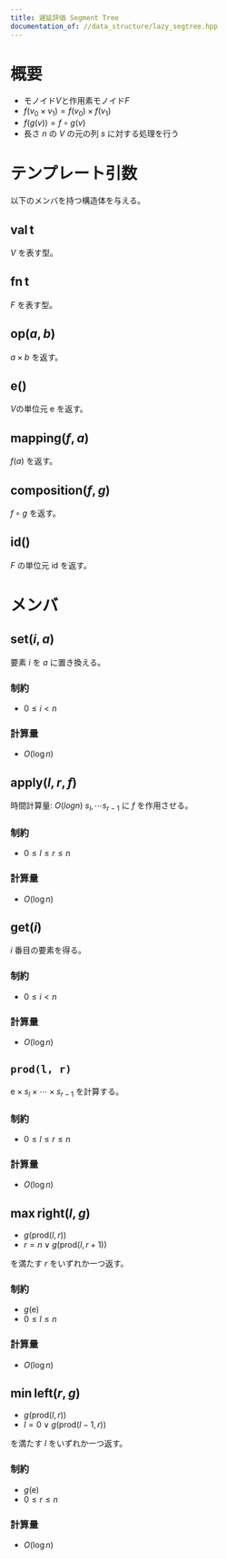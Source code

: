 ```yaml
---
title: 遅延評価 Segment Tree
documentation_of: //data_structure/lazy_segtree.hpp
---
```


# 概要
- モノイド$V$と作用素モノイド$F$
- $f(v_0 \times v_1) = f(v_0) \times f(v_1)$
- $f(g(v)) = f \circ g(v)$
- 長さ $n$ の $V$ の元の列 $s$ に対する処理を行う

# テンプレート引数
以下のメンバを持つ構造体を与える。

## $\mathrm{val\,t}$
$V$ を表す型。

## $\mathrm{fn\,t}$
$F$ を表す型。

## $\mathrm{op}(a, b)$
$a \times b$ を返す。

## $\mathrm{e}()$
$V$の単位元 $\mathrm{e}$ を返す。

## $\mathrm{mapping}(f, a)$
$f(a)$ を返す。

## $\mathrm{composition}(f, g)$
$f \circ g$ を返す。

## $\mathrm{id}()$
$F$ の単位元 $\mathrm{id}$ を返す。

# メンバ
## $\mathrm{set}(i, a)$
要素 $i$ を $a$ に置き換える。

### 制約
- $0 \leq i < n$

### 計算量
- $O(\log n)$  

## $\mathrm{apply}(l, r, f)$
時間計算量: $O(log n)$
$s_l, \cdots s_{r-1}$ に $f$ を作用させる。

### 制約
- $0 \leq l \leq r \leq n$

### 計算量
- $O(\log n)$

## $\mathrm{get}(i)$
$i$ 番目の要素を得る。

### 制約
- $0 \leq i < n$

### 計算量
- $O(\log n)$

## `prod(l, r)`
$\mathrm{e} \times s_l \times \cdots \times s_{r-1}$ を計算する。

### 制約
- $0 \leq l \leq r \leq n$

### 計算量
- $O(\log n)$

## $\mathrm{max\,right}(l, g)$
- $g(\mathrm{prod}(l, r))$
- $r = n \lor g(\mathrm{prod}(l, r + 1))$

を満たす $r$ をいずれか一つ返す。

### 制約
- $g(\mathrm{e})$
- $0 \leq l \leq n$

### 計算量
- $O(\log n)$

## $\mathrm{min\,left}(r, g)$
- $g(\mathrm{prod}(l, r))$
- $l = 0 \lor g(\mathrm{prod}(l - 1, r))$

を満たす $l$ をいずれか一つ返す。

### 制約
- $g(\mathrm{e})$
- $0 \leq r \leq n$

### 計算量
- $O(\log n)$
